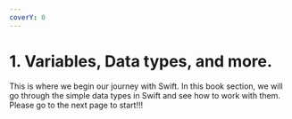 ```yaml
---
coverY: 0
---
```


# 1. Variables, Data types, and more.

This is where we begin our journey with Swift. In this book section, we will go through the simple data types in Swift and see how to work with them. Please go to the next page to start!!!
